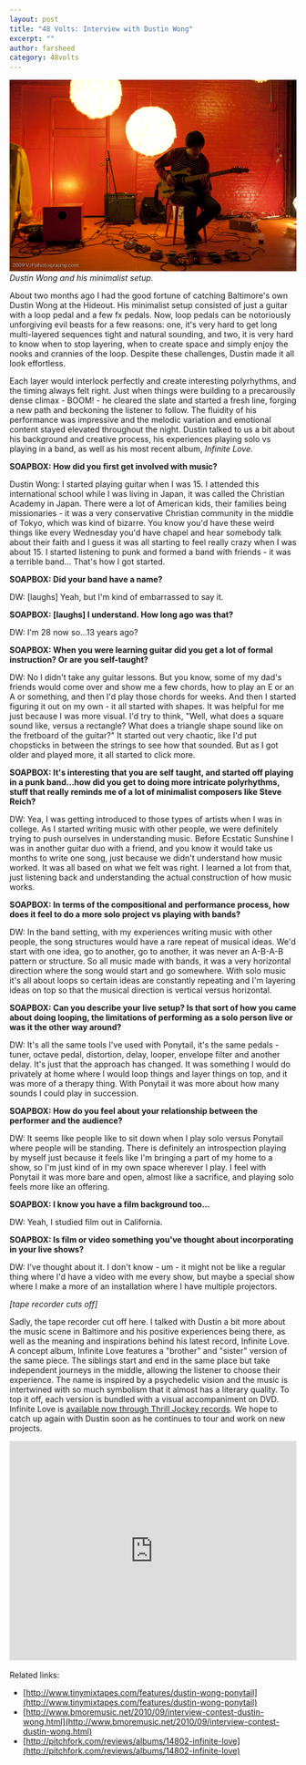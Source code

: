 ```yaml
---
layout: post
title: "48 Volts: Interview with Dustin Wong"
excerpt: ""
author: farsheed
category: 48volts
---
```


![](files/dustin.jpg)  
_Dustin Wong and his minimalist setup._

About two months ago I had the good fortune of catching Baltimore's own Dustin Wong at the Hideout. His minimalist setup consisted of just a guitar with a loop pedal and a few fx pedals.   Now, loop pedals can be notoriously unforgiving evil beasts for a few reasons: one, it's very hard to get long multi-layered sequences tight and natural sounding, and two, it is very hard to know when to stop layering, when to create space and simply enjoy the nooks and crannies of the loop. Despite these challenges, Dustin made it all look effortless.

Each layer would interlock perfectly and create interesting polyrhythms, and the timing always felt right. Just when things were building to a precarousily dense climax - BOOM! - he cleared the slate and started a fresh line, forging a new path and beckoning the listener to follow. The fluidity of his performance was impressive and the melodic variation and emotional content stayed elevated throughout the night. Dustin talked to us a bit about his background and creative process, his experiences playing solo vs playing in a band, as well as his most recent album, _Infinite Love._

**SOAPBOX: How did you first get involved with music?**

Dustin Wong: I started playing guitar when I was 15. I attended this international school while I was living in Japan, it was called the Christian Academy in Japan. There were a lot of American kids, their families being missionaries - it was a very conservative Christian community in the middle of Tokyo, which was kind of bizarre. You know you'd have these weird things like every Wednesday you'd have chapel and hear somebody talk about their faith and I guess it was all starting to feel really crazy when I was about 15. I started listening to punk and formed a band with friends - it was a terrible band... That's how I got started.  

**SOAPBOX: Did your band have a name?**

DW: [laughs] Yeah, but I'm kind of embarrassed to say it.  

**SOAPBOX: [laughs] I understand. How long ago was that?**

DW: I'm 28 now so...13 years ago?

**SOAPBOX: When you were learning guitar did you get a lot of formal instruction? Or are you self-taught?**

DW: No I didn't take any guitar lessons. But you know, some of my dad's friends would come over and show me a few chords, how to play an E or an A or something, and then I'd play those chords for weeks. And then I started figuring it out on my own - it all started with shapes. It was helpful for me just because I was more visual. I'd try to think, "Well, what does a square sound like, versus a rectangle? What does a triangle shape sound like on the fretboard of the guitar?" It started out very chaotic, like I'd put chopsticks in between the strings to see how that sounded. But as I got older and played more, it all started to click more.

**SOAPBOX: It's interesting that you are self taught, and started off playing in a punk band...how did you get to doing more intricate polyrhythms, stuff that really reminds me of a lot of minimalist composers like Steve Reich?**

DW: Yea, I was getting introduced to those types of artists when I was in college. As I started writing music with other people, we were definitely trying to push ourselves in understanding music. Before Ecstatic Sunshine I was in another guitar duo with a friend, and you know it would take us months to write one song, just because we didn't understand how music worked. It was all based on what we felt was right. I learned a lot from that, just listening back and understanding the actual construction of how music works.  

**SOAPBOX: In terms of the compositional and performance process, how does it feel to do a more solo project vs playing with bands?**

DW: In the band setting, with my experiences writing music with other people, the song structures would have a rare repeat of musical ideas. We'd start with one idea, go to another, go to another, it was never an A-B-A-B pattern or structure. So all music made with bands, it was a very horizontal direction where the song would start and go somewhere. With solo music it's all about loops so certain ideas are constantly repeating and I'm layering ideas on top so that the musical direction is vertical versus horizontal.  

**SOAPBOX: Can you describe your live setup? Is that sort of how you came about doing looping, the limitations of performing as a solo person live or was it the other way around?**

DW: It's all the same tools I've used with Ponytail, it's the same pedals - tuner, octave pedal, distortion, delay, looper, envelope filter and another delay. It's just that the approach has changed. It was something I would do privately at home where I would loop things and layer things on top, and it was more of a therapy thing. With Ponytail it was more about how many sounds I could play in succession.  

**SOAPBOX: How do you feel about your relationship between the performer and the audience?**

DW: It seems like people like to sit down when I play solo versus Ponytail where people will be standing. There is definitely an introspection playing by myself just because it feels like I'm bringing a part of my home to a show, so I'm just kind of in my own space wherever I play. I feel with Ponytail it was more bare and open, almost like a sacrifice, and playing solo feels more like an offering.  

**SOAPBOX: I know you have a film background too...**

DW: Yeah, I studied film out in California.

**SOAPBOX: Is film or video something you've thought about incorporating in your live shows?**

DW: I've thought about it. I don't know - um - it might not be like a regular thing where I'd have a video with me every show, but maybe a special show where I make a more of an installation where I have multiple projectors.

_[tape recorder cuts off]_

Sadly, the tape recorder cut off here.  I talked with Dustin a bit more about the music scene in Baltimore and his positive experiences being there, as well as the meaning and inspirations behind his latest record, Infinite Love. A concept album, Infinite Love features a "brother" and "sister" version of the same piece.  The siblings start and end in the same place but take independent journeys in the middle, allowing the listener to choose their experience. The name is inspired by a psychedelic vision and the music is intertwined with so much symbolism that it almost has a literary quality. To top it off, each version is bundled with a visual accompaniment on DVD. Infinite Love is [available now through Thrill Jockey records](http://www.thrilljockey.com/catalog/?id=105133). We hope to catch up again with Dustin soon as he continues to tour and work on new projects.

<iframe width="100%" height="385" src="https://www.youtube.com/embed/1QnRgger_SY" frameborder="0" allow="autoplay; encrypted-media" allowfullscreen></iframe>

Related links:

- [http://www.tinymixtapes.com/features/dustin-wong-ponytail](http://www.tinymixtapes.com/features/dustin-wong-ponytail)
- [http://www.bmoremusic.net/2010/09/interview-contest-dustin-wong.html](http://www.bmoremusic.net/2010/09/interview-contest-dustin-wong.html)
- [http://pitchfork.com/reviews/albums/14802-infinite-love](http://pitchfork.com/reviews/albums/14802-infinite-love)

